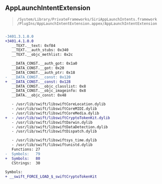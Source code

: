 ## AppLaunchIntentExtension

> `/System/Library/PrivateFrameworks/SiriAppLaunchIntents.framework/PlugIns/AppLaunchIntentExtension.appex/AppLaunchIntentExtension`

```diff

-3401.3.1.0.0
+3401.4.1.0.0
   __TEXT.__text: 0xf84
   __TEXT.__auth_stubs: 0x340
   __TEXT.__objc_methlist: 0x2c

   __DATA_CONST.__auth_got: 0x1a0
   __DATA_CONST.__got: 0x20
   __DATA_CONST.__auth_ptr: 0x18
-  __DATA_CONST.__const: 0x120
+  __DATA_CONST.__const: 0x128
   __DATA_CONST.__objc_classlist: 0x8
   __DATA_CONST.__objc_imageinfo: 0x8
   __DATA.__objc_const: 0x48

   - /usr/lib/swift/libswiftCoreLocation.dylib
   - /usr/lib/swift/libswiftCoreMIDI.dylib
   - /usr/lib/swift/libswiftCoreMedia.dylib
+  - /usr/lib/swift/libswiftCryptoTokenKit.dylib
   - /usr/lib/swift/libswiftDarwin.dylib
   - /usr/lib/swift/libswiftDataDetection.dylib
   - /usr/lib/swift/libswiftDispatch.dylib

   - /usr/lib/swift/libswiftsys_time.dylib
   - /usr/lib/swift/libswiftunistd.dylib
   Functions: 27
-  Symbols:   79
+  Symbols:   80
   CStrings:  30
 
Symbols:
+ __swift_FORCE_LOAD_$_swiftCryptoTokenKit

```

